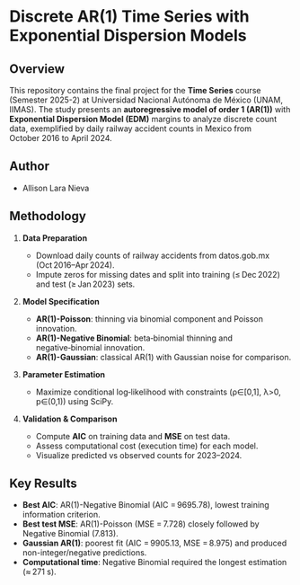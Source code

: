 # Discrete AR(1) Time Series with Exponential Dispersion Models

## Overview

This repository contains the final project for the **Time Series** course (Semester 2025-2) at Universidad Nacional Autónoma de México (UNAM, IIMAS). The study presents an **autoregressive model of order 1 (AR(1))** with **Exponential Dispersion Model (EDM)** margins to analyze discrete count data, exemplified by daily railway accident counts in Mexico from October 2016 to April 2024.

## Author

* Allison Lara Nieva


## Methodology

1. **Data Preparation**

   * Download daily counts of railway accidents from datos.gob.mx (Oct 2016–Apr 2024).
   * Impute zeros for missing dates and split into training (≤ Dec 2022) and test (≥ Jan 2023) sets.

2. **Model Specification**

   * **AR(1)-Poisson**: thinning via binomial component and Poisson innovation.
   * **AR(1)-Negative Binomial**: beta‑binomial thinning and negative‑binomial innovation.
   * **AR(1)-Gaussian**: classical AR(1) with Gaussian noise for comparison.

3. **Parameter Estimation**

   * Maximize conditional log‑likelihood with constraints (ρ∈\[0,1], λ>0, p∈(0,1)) using SciPy.

4. **Validation & Comparison**

   * Compute **AIC** on training data and **MSE** on test data.
   * Assess computational cost (execution time) for each model.
   * Visualize predicted vs observed counts for 2023–2024.


## Key Results

* **Best AIC**: AR(1)-Negative Binomial (AIC = 9695.78), lowest training information criterion.
* **Best test MSE**: AR(1)-Poisson (MSE = 7.728) closely followed by Negative Binomial (7.813).
* **Gaussian AR(1)**: poorest fit (AIC = 9905.13, MSE = 8.975) and produced non-integer/negative predictions.
* **Computational time**: Negative Binomial required the longest estimation (≈ 271 s).
